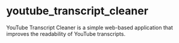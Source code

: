 # youtube_transcript_cleaner
YouTube Transcript Cleaner is a simple web-based application that improves the readability of YouTube transcripts.
